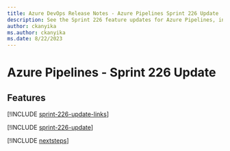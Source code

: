 ```yaml
---
title: Azure DevOps Release Notes - Azure Pipelines Sprint 226 Update
description: See the Sprint 226 feature updates for Azure Pipelines, including next steps.
author: ckanyika
ms.author: ckanyika
ms.date: 8/22/2023
---
```


# Azure Pipelines - Sprint 226 Update

## Features

[!INCLUDE [sprint-226-update-links](../includes/pipelines/sprint-226-update-links.md)]

[!INCLUDE [sprint-226-update](../includes/pipelines/sprint-226-update.md)]

[!INCLUDE [nextsteps](../includes/nextsteps.md)]